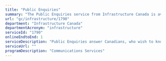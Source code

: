 ```yaml
---
title: "Public Enquiries"
summary: "The Public Enquiries service from Infrastructure Canada is available end-to-end online, according to the GC Service Inventory."
url: "gc/infrastructure/1790"
department: "Infrastructure Canada"
departmentAcronym: "infrastructure"
serviceId: "1790"
onlineEndtoEnd: 1
serviceDescription: "Public Enquiries answer Canadians, who wish to know more about Infrastructure Canada's programs, missions and activities."
serviceUrl: ""
programDescription: "Communications Services"
---
```

